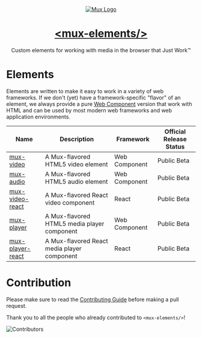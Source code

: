<p align="center">
  <a href="https://mux.com/">
    <img src="https://avatars.githubusercontent.com/u/16199997?s=200&v=4" alt="Mux Logo">
    <h1 align="center">&lt;mux-elements/&gt;</h1>
  </a>
  <p align="center">
    Custom elements for working with media in the browser that Just Work™
  </p>
</p>

# Elements

Elements are written to make it easy to work in a variety of web frameworks. If we don't (yet) have a framework-specific "flavor" of an element, we always provide a pure [Web Component](https://developer.mozilla.org/en-US/docs/Web/Web_Components) version that work with HTML and can be used by most modern web frameworks and web application environments.

| Name                                          | Description                                 | Framework     | Official Release Status |
| --------------------------------------------- | ------------------------------------------- | ------------- | ----------------------- |
| [mux-video](packages/mux-video)               | A Mux-flavored HTML5 video element          | Web Component | Public Beta             |
| [mux-audio](packages/mux-audio)               | A Mux-flavored HTML5 audio element          | Web Component | Public Beta             |
| [mux-video-react](packages/mux-video-react)   | A Mux-flavored React video component        | React         | Public Beta             |
| [mux-player](packages/mux-player)             | A Mux-flavored HTML5 media player component | Web Component | Public Beta             |
| [mux-player-react](packages/mux-player-react) | A Mux-flavored React media player component | React         | Public Beta             |

# Contribution

Please make sure to read the [Contributing Guide](CONTRIBUTING.md) before making a pull request.

Thank you to all the people who already contributed to `<mux-elements/>`!

![Contributors](https://contrib.rocks/image?repo=muxinc/elements)
